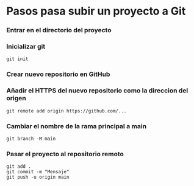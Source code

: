 # Pasos pasa subir un proyecto a Git

### Entrar en el directorio del proyecto

### Inicializar git 
```
git init
```
### Crear nuevo repositorio en GitHub

### Añadir el HTTPS del nuevo repositorio como la direccion del origen 
```
git remote add origin https://github.com/...
```
### Cambiar el nombre de la rama principal a main
```
git branch -M main
```
### Pasar el proyecto al repositorio remoto
```
git add .
git commit -m "Mensaje"
git push -u origin main 
```
